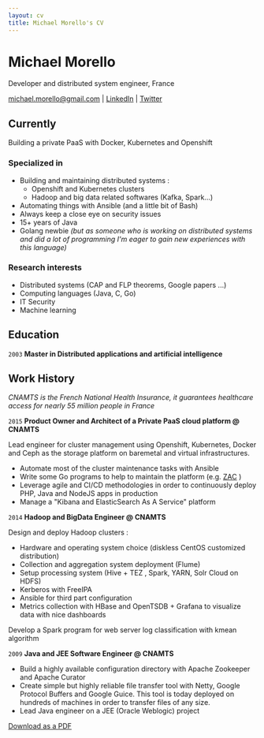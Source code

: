 ```yaml
---
layout: cv
title: Michael Morello's CV
---
```

# Michael Morello

Developer and distributed system engineer, France

<div id="webaddress">
<a href="michael.morello@gmail.com">michael.morello@gmail.com</a>
| <a href="https://www.linkedin.com/in/michaelmorello/">LinkedIn</a>
| <a href="https://twitter.com/barkbay">Twitter</a>
</div>


## Currently

Building a private PaaS with Docker, Kubernetes and Openshift

### Specialized in

- Building and maintaining distributed systems :
  - Openshift and Kubernetes clusters
  - Hadoop and big data related softwares (Kafka, Spark...)
- Automating things with Ansible (and a little bit of Bash)
- Always keep a close eye on security issues
- 15+ years of Java
- Golang newbie *(but as someone who is working on distributed systems and did a lot of programming I'm eager to gain new experiences with this language)*

### Research interests

- Distributed systems (CAP and FLP theorems, Google papers ...)
- Computing languages (Java, C, Go)
- IT Security
- Machine learning

## Education

`2003`
__Master in Distributed applications and artificial intelligence__

## Work History
*CNAMTS is the French National Health Insurance, it guarantees healthcare access for nearly 55 million people in France*

`2015`
__Product Owner and Architect of a Private PaaS cloud platform @ CNAMTS__

Lead engineer for cluster management using Openshift, Kubernetes, Docker and Ceph as the storage platform on baremetal and virtual infrastructures.

- Automate most of the cluster maintenance tasks with Ansible
- Write some Go programs to help to maintain the platform (e.g. [ZAC](https://github.com/barkbay/zac) )
- Leverage agile and CI/CD methodologies in order to continuously deploy PHP, Java and NodeJS apps in production
- Manage a "Kibana and ElasticSearch As A Service" platform

`2014`
__Hadoop and BigData Engineer @ CNAMTS__

Design and deploy Hadoop clusters :

- Hardware and operating system choice (diskless CentOS customized distribution)
- Collection and aggregation system deployment (Flume)
- Setup processing system (Hive + TEZ , Spark, YARN, Solr Cloud on HDFS)
- Kerberos with FreeIPA
- Ansible for third part configuration
- Metrics collection with HBase and OpenTSDB + Grafana to visualize data with nice dashboards

Develop a Spark program for web server log classification with kmean algorithm

`2009`
__Java and JEE Software Engineer @ CNAMTS__

- Build a highly available configuration directory with Apache Zookeeper and Apache Curator
- Create simple but highly reliable file transfer tool with Netty, Google Protocol Buffers and Google Guice. This tool is today deployed on hundreds of machines in order to transfer files of any size.
- Lead Java engineer on a JEE (Oracle Weblogic) project

<div id="dfooter">
<a href="cv_barkbay.pdf">Download as a PDF</a>
</div>

<!-- ### Footer

Last updated: September 2017 -->